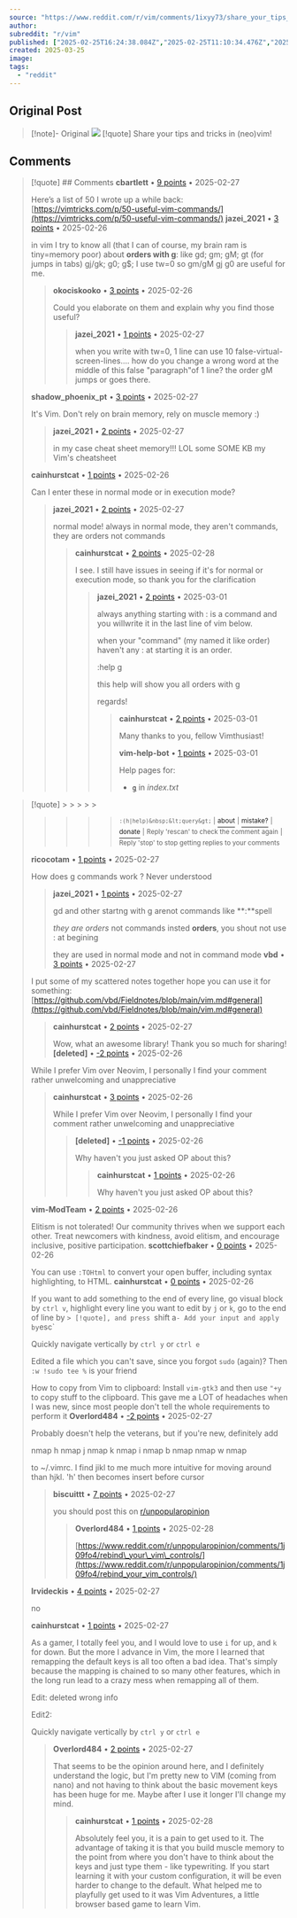```yaml
---
source: "https://www.reddit.com/r/vim/comments/1ixyy73/share_your_tips_and_tricks_in_neovim/"
author:
subreddit: "r/vim"
published: ["2025-02-25T16:24:38.084Z","2025-02-25T11:10:34.476Z","2025-02-25T11:10:34.476Z","2025-02-27T01:08:12.639Z","2025-02-26T09:57:17.656Z","2025-02-26T14:11:53.226Z","2025-02-27T22:53:46.860Z","2025-02-27T10:20:33.631Z","2025-02-27T22:49:14.336Z","2025-02-26T20:49:47.669Z","2025-02-27T22:50:35.421Z","2025-02-28T15:09:27.846Z","2025-03-01T00:38:13.317Z","2025-03-01T07:47:12.152Z","2025-03-01T00:38:23.950Z","2025-02-27T14:21:37.325Z","2025-02-27T22:45:50.745Z","2025-02-27T13:47:02.870Z","2025-02-28T11:28:20.207Z","2025-02-27T23:49:40.193Z","2025-02-26T17:24:58.445Z","2025-02-26T17:29:52.401Z","2025-02-26T20:54:07.633Z","2025-02-26T21:34:42.116Z","2025-02-26T21:37:07.473Z","2025-02-26T23:12:29.456Z","2025-02-26T17:34:33.772Z","2025-02-26T21:22:28.340Z","2025-02-27T10:21:30.395Z","2025-02-27T00:47:05.626Z","2025-02-27T05:48:40.677Z","2025-02-28T14:52:58.523Z","2025-02-27T04:44:18.336Z","2025-02-27T10:11:44.196Z","2025-02-27T10:21:52.868Z","2025-02-27T15:12:15.804Z","2025-02-28T15:08:02.907Z","2008-04-04T20:50:08.303Z"]
created: 2025-03-25
image:
tags:
  - "reddit"
---
```

## Original Post
> [!note]- Original
> ![](https://www.reddit.com/r/vim/comments/1ixyy73/share_your_tips_and_tricks_in_neovim/)
>[!quote] Share your tips and tricks in (neo)vim!

> 

## Comments

> [!quote] ## Comments
> **cbartlett** • [9 points](https://reddit.com/r/vim/comments/1ixyy73/comment/mezpsdh/) • 2025-02-27
> 
> Here’s a list of 50 I wrote up a while back: [https://vimtricks.com/p/50-useful-vim-commands/](https://vimtricks.com/p/50-useful-vim-commands/)
> **jazei\_2021** • [3 points](https://reddit.com/r/vim/comments/1ixyy73/comment/mev0ujy/) • 2025-02-26
> 
> in vim I try to know all (that I can of course, my brain ram is tiny=memory poor) about **orders with g**: like gd; gm; gM; gt (for jumps in tabs) gj/gk; g0; g$; I use tw=0 so gm/gM gj g0 are useful for me.
> 
> > **okociskooko** • [3 points](https://reddit.com/r/vim/comments/1ixyy73/comment/mevype1/) • 2025-02-26
> > 
> > Could you elaborate on them and explain why you find those useful?
> > 
> > > **jazei\_2021** • [1 points](https://reddit.com/r/vim/comments/1ixyy73/comment/mf5ldcj/) • 2025-02-27
> > > 
> > > when you write with tw=0, 1 line can use 10 false-virtual-screen-lines.... how do you change a wrong word at the middle of this false "paragraph"of 1 line? the order gM jumps or goes there.
> 
> **shadow\_phoenix\_pt** • [3 points](https://reddit.com/r/vim/comments/1ixyy73/comment/mf1qfom/) • 2025-02-27
> 
> It's Vim. Don't rely on brain memory, rely on muscle memory :)
> 
> > **jazei\_2021** • [2 points](https://reddit.com/r/vim/comments/1ixyy73/comment/mf5ki0m/) • 2025-02-27
> > 
> > in my case cheat sheet memory!!! LOL some SOME KB my Vim's cheatsheet
> 
> **cainhurstcat** • [1 points](https://reddit.com/r/vim/comments/1ixyy73/comment/meyaclr/) • 2025-02-26
> 
> Can I enter these in normal mode or in execution mode?
> 
> > **jazei\_2021** • [2 points](https://reddit.com/r/vim/comments/1ixyy73/comment/mf5kra3/) • 2025-02-27
> > 
> > normal mode! always in normal mode, they aren't commands, they are orders not commands
> > 
> > > **cainhurstcat** • [2 points](https://reddit.com/r/vim/comments/1ixyy73/comment/mf9fi1l/) • 2025-02-28
> > > 
> > > I see. I still have issues in seeing if it's for normal or execution mode, so thank you for the clarification
> > > 
> > > > **jazei\_2021** • [2 points](https://reddit.com/r/vim/comments/1ixyy73/comment/mfco7n9/) • 2025-03-01
> > > > 
> > > > always anything starting with : is a command and you willwrite it in the last line of vim below.
> > > > 
> > > > when your "command" (my named it like order) haven't any : at starting it is an order.
> > > > 
> > > > :help g
> > > > 
> > > > this help will show you all orders with g
> > > > 
> > > > regards!
> > > > 
> > > > > **cainhurstcat** • [2 points](https://reddit.com/r/vim/comments/1ixyy73/comment/mfee127/) • 2025-03-01
> > > > > 
> > > > > Many thanks to you, fellow Vimthusiast!
> > > > > 
> > > > > **vim-help-bot** • [1 points](https://reddit.com/r/vim/comments/1ixyy73/comment/mfco8sn/) • 2025-03-01
> > > > > 
> > > > > Help pages for:
> > > > > 
> > > > > - [`g`](https://vimhelp.org/index.txt.html#g) in *index.txt*
> > > > > 
> > > > >

> [!quote] > > > > > 
> > > > > <sup>`:(h|help)&nbsp;&lt;query&gt;`&nbsp;|</sup> [<sup>about</sup>](https://github.com/heraldofsolace/VimHelpBot) <sup>|</sup> [<sup>mistake?</sup>](https://github.com/heraldofsolace/VimHelpBot/issues/new/choose) <sup>|</sup> [<sup>donate</sup>](https://liberapay.com/heraldofsolace/donate) <sup>|</sup> <sup>Reply&nbsp;'rescan'&nbsp;to&nbsp;check&nbsp;the&nbsp;comment&nbsp;again</sup> <sup>|</sup> <sup>Reply&nbsp;'stop'&nbsp;to&nbsp;stop&nbsp;getting&nbsp;replies&nbsp;to&nbsp;your&nbsp;comments</sup>
> 
> **ricocotam** • [1 points](https://reddit.com/r/vim/comments/1ixyy73/comment/mf2nd03/) • 2025-02-27
> 
> How does g commands work ? Never understood
> 
> > **jazei\_2021** • [1 points](https://reddit.com/r/vim/comments/1ixyy73/comment/mf5juqa/) • 2025-02-27
> > 
> > gd and other startng with g arenot commands like \*\*:\*\*spell
> > 
> > *they are orders* not commands insted **orders**, you shout not use : at begining
> > 
> > they are used in normal mode and not in command mode
> **vbd** • [3 points](https://reddit.com/r/vim/comments/1ixyy73/comment/mf2hdpj/) • 2025-02-27
> 
> I put some of my scattered notes together hope you can use it for something: [https://github.com/vbd/Fieldnotes/blob/main/vim.md#general](https://github.com/vbd/Fieldnotes/blob/main/vim.md#general)
> 
> > **cainhurstcat** • [2 points](https://reddit.com/r/vim/comments/1ixyy73/comment/mf5vmas/) • 2025-02-27
> > 
> > Wow, what an awesome library! Thank you so much for sharing!
> **\[deleted\]** • [\-2 points](https://reddit.com/r/vim/comments/1ixyy73/comment/mex1spd/) • 2025-02-26
> 
> While I prefer Vim over Neovim, I personally I find your comment rather unwelcoming and unappreciative
> 
> > **cainhurstcat** • [3 points](https://reddit.com/r/vim/comments/1ixyy73/comment/meybb2q/) • 2025-02-26
> > 
> > While I prefer Vim over Neovim, I personally I find your comment rather unwelcoming and unappreciative
> > 
> > > **\[deleted\]** • [\-1 points](https://reddit.com/r/vim/comments/1ixyy73/comment/meykazi/) • 2025-02-26
> > > 
> > > Why haven't you just asked OP about this?
> > > 
> > > > **cainhurstcat** • [1 points](https://reddit.com/r/vim/comments/1ixyy73/comment/meykuoz/) • 2025-02-26
> > > > 
> > > > Why haven't you just asked OP about this?
> 
> **vim-ModTeam** • [2 points](https://reddit.com/r/vim/comments/1ixyy73/comment/mez4gnl/) • 2025-02-26
> 
> Elitism is not tolerated! Our community thrives when we support each other. Treat newcomers with kindness, avoid elitism, and encourage inclusive, positive participation.
> **scottchiefbaker** • [0 points](https://reddit.com/r/vim/comments/1ixyy73/comment/mex3uue/) • 2025-02-26
> 
> You can use `:TOHtml` to convert your open buffer, including syntax highlighting, to HTML.
> **cainhurstcat** • [0 points](https://reddit.com/r/vim/comments/1ixyy73/comment/meyhjyh/) • 2025-02-26
> 
> If you want to add something to the end of every line, go visual block by `ctrl v`, highlight every line you want to edit by `j` or `k`, go to the end of line by `> [!quote], and press `shift a` - Add your input and apply by `esc`
> 
> Quickly navigate vertically by `ctrl y` or `ctrl e`
> 
> Edited a file which you can't save, since you forgot `sudo` (again)? Then `:w !sudo tee %` is your friend
> 
> How to copy from Vim to clipboard: Install `vim-gtk3` and then use `"+y` to copy stuff to the clipboard. This gave me a LOT of headaches when I was new, since most people don't tell the whole requirements to perform it
> **Overlord484** • [\-2 points](https://reddit.com/r/vim/comments/1ixyy73/comment/mezlvw8/) • 2025-02-27
> 
> Probably doesn't help the veterans, but if you're new, definitely add
> 
> nmap h <insert>
> nmap j <left>
> nmap k <down>
> nmap i <up>
> nmap <c-j> b
> nmap <c-k> <pagedown>
> nmap <c-l> w
> nmap <c-i> <pageup>
> 
> to ~/.vimrc. I find jikl to me much more intuitive for moving around than hjkl. 'h' then becomes insert before cursor
> 
> > **biscuittt** • [7 points](https://reddit.com/r/vim/comments/1ixyy73/comment/mf0yndu/) • 2025-02-27
> > 
> > you should post this on [r/unpopularopinion](https://www.reddit.com/r/unpopularopinion/)
> > 
> > > **Overlord484** • [1 points](https://reddit.com/r/vim/comments/1ixyy73/comment/mf9cdfk/) • 2025-02-28
> > > 
> > > [https://www.reddit.com/r/unpopularopinion/comments/1j09fo4/rebind\_your\_vim\_controls/](https://www.reddit.com/r/unpopularopinion/comments/1j09fo4/rebind_your_vim_controls/)
> 
> **lrvideckis** • [4 points](https://reddit.com/r/vim/comments/1ixyy73/comment/mf0q2xu/) • 2025-02-27
> 
> no
> 
> **cainhurstcat** • [1 points](https://reddit.com/r/vim/comments/1ixyy73/comment/mf1pk33/) • 2025-02-27
> 
> As a gamer, I totally feel you, and I would love to use `i` for up, and `k` for down. But the more I advance in Vim, the more I learned that remapping the default keys is all too often a bad idea. That's simply because the mapping is chained to so many other features, which in the long run lead to a crazy mess when remapping all of them.
> 
> Edit: deleted wrong info
> 
> Edit2:
> 
> Quickly navigate vertically by `ctrl y` or `ctrl e`
> 
> > **Overlord484** • [2 points](https://reddit.com/r/vim/comments/1ixyy73/comment/mf2wtq7/) • 2025-02-27
> > 
> > That seems to be the opinion around here, and I definitely understand the logic, but I'm pretty new to VIM (coming from nano) and not having to think about the basic movement keys has been huge for me. Maybe after I use it longer I'll change my mind.
> > 
> > > **cainhurstcat** • [1 points](https://reddit.com/r/vim/comments/1ixyy73/comment/mf9f887/) • 2025-02-28
> > > 
> > > Absolutely feel you, it is a pain to get used to it. The advantage of taking it is that you build muscle memory to the point from where you don't have to think about the keys and just type them - like typewriting. If you start learning it with your custom configuration, it will be even harder to change to the default. What helped me to playfully get used to it was Vim Adventures, a little browser based game to learn Vim.